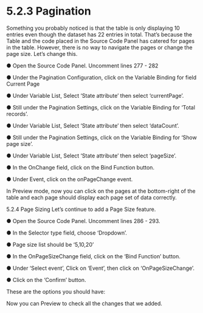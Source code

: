 # 5.2.3 Pagination

Something you probably noticed is that the table is only displaying 10 entries even though the dataset has 22 entries in total. That’s because the Table and the code placed in the Source Code Panel has catered for pages in the table. However, there is no way to navigate the pages or change the page size. Let’s change this.

● Open the Source Code Panel. Uncomment lines 277 - 282

● Under the Pagination Configuration, click on the Variable Binding for field Current 	Page







● Under Variable List, Select ‘State attribute’ then select ‘currentPage’.







● Still under the Pagination Settings, click on the Variable Binding for ‘Total records’.







● Under Variable List, Select ‘State attribute’ then select ‘dataCount’.







● Still under the Pagination Settings, click on the Variable Binding for ‘Show page size’.







● Under Variable List, Select ‘State attribute’ then select ‘pageSize’.

● In the OnChange field, click on the Bind Function button.

● Under Event, click on the onPageChange event.





In Preview mode, now you can click on the pages at the bottom-right of the table and each page should display each page set of data correctly.







5.2.4 Page Sizing 
Let’s continue to add a Page Size feature.

● Open the Source Code Panel. Uncomment lines 286 - 293.







● In the Selector type field, choose ‘Dropdown’.

● Page size list should be ‘5,10,20’





● In the OnPageSizeChange field, click on the ‘Bind Function’ button.

● Under ‘Select event’, Click on ‘Event’, then click on ‘OnPageSizeChange’.





● Click on the ‘Confirm’ button.

These are the options you should have:





Now you can Preview to check all the changes that we added.

